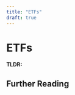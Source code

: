 ```yaml
---
title: "ETFs"
draft: true
---
```


# ETFs

**TLDR:**

<!-- TODO: Write about ETFs here -->

## Further Reading
